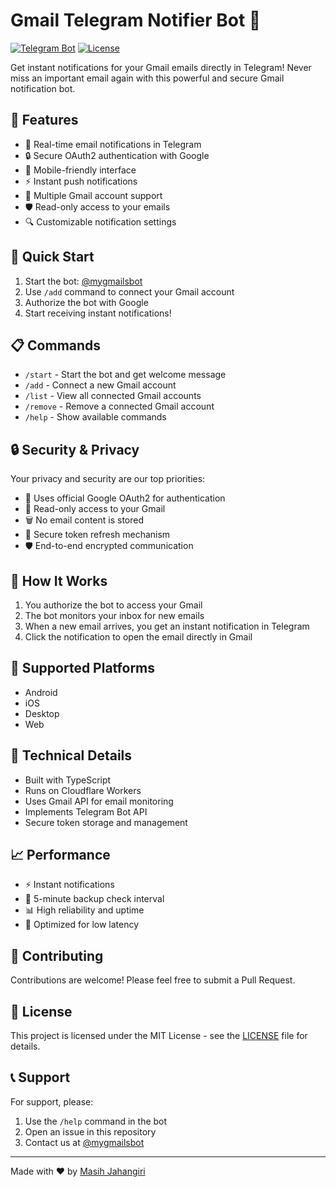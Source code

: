 # Gmail Telegram Notifier Bot 🤖

[![Telegram Bot](https://img.shields.io/badge/Telegram-Bot-blue.svg)](https://t.me/mygmailsbot)
[![License](https://img.shields.io/badge/license-MIT-green.svg)](LICENSE)

Get instant notifications for your Gmail emails directly in Telegram! Never miss an important email again with this powerful and secure Gmail notification bot.

## 🌟 Features

- 🔔 Real-time email notifications in Telegram
- 🔒 Secure OAuth2 authentication with Google
- 📱 Mobile-friendly interface
- ⚡ Instant push notifications
- 🔄 Multiple Gmail account support
- 🛡️ Read-only access to your emails
- 🔍 Customizable notification settings

## 🚀 Quick Start

1. Start the bot: [@mygmailsbot](https://t.me/mygmailsbot)
2. Use `/add` command to connect your Gmail account
3. Authorize the bot with Google
4. Start receiving instant notifications!

## 📋 Commands

- `/start` - Start the bot and get welcome message
- `/add` - Connect a new Gmail account
- `/list` - View all connected Gmail accounts
- `/remove` - Remove a connected Gmail account
- `/help` - Show available commands

## 🔒 Security & Privacy

Your privacy and security are our top priorities:

- 🔐 Uses official Google OAuth2 for authentication
- 🔑 Read-only access to your Gmail
- 🗑️ No email content is stored
- 🔄 Secure token refresh mechanism
- 🛡️ End-to-end encrypted communication

## 🤔 How It Works

1. You authorize the bot to access your Gmail
2. The bot monitors your inbox for new emails
3. When a new email arrives, you get an instant notification in Telegram
4. Click the notification to open the email directly in Gmail

## 📱 Supported Platforms

- Android
- iOS
- Desktop
- Web

## 🔧 Technical Details

- Built with TypeScript
- Runs on Cloudflare Workers
- Uses Gmail API for email monitoring
- Implements Telegram Bot API
- Secure token storage and management

## 📈 Performance

- ⚡ Instant notifications
- 🔄 5-minute backup check interval
- 📊 High reliability and uptime
- 🚀 Optimized for low latency

## 🤝 Contributing

Contributions are welcome! Please feel free to submit a Pull Request.

## 📄 License

This project is licensed under the MIT License - see the [LICENSE](LICENSE) file for details.

## 📞 Support

For support, please:
1. Use the `/help` command in the bot
2. Open an issue in this repository
3. Contact us at [@mygmailsbot](https://t.me/mygmailsbot)

---

Made with ❤️ by [Masih Jahangiri](https://masihjahangiri.com)